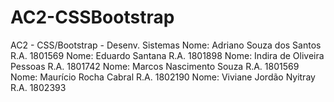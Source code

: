 # AC2-CSSBootstrap
AC2 - CSS/Bootstrap - Desenv. Sistemas Nome: Adriano Souza dos Santos R.A. 1801569 Nome: Eduardo Santana R.A. 1801898 Nome: Indira de Oliveira Pessoas R.A. 1801742 Nome: Marcos Nascimento Souza R.A. 1801569 Nome: Maurício Rocha Cabral R.A. 1802190 Nome: Viviane Jordão Nyitray R.A. 1802393
